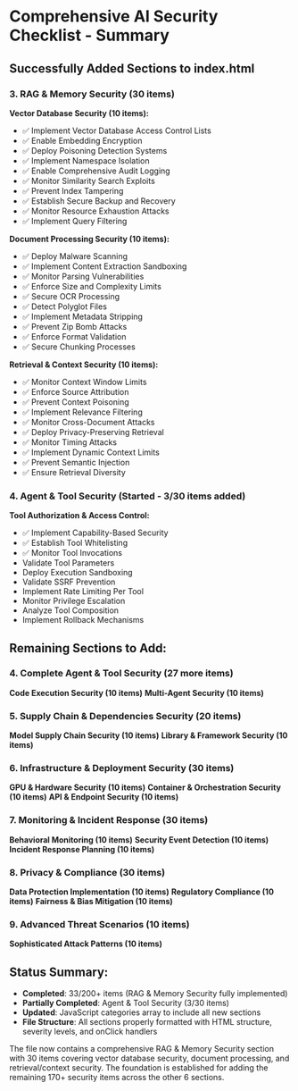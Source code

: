 # Comprehensive AI Security Checklist - Summary

## Successfully Added Sections to index.html

### 3. RAG & Memory Security (30 items)
**Vector Database Security (10 items):**
- ✅ Implement Vector Database Access Control Lists
- ✅ Enable Embedding Encryption  
- ✅ Deploy Poisoning Detection Systems
- ✅ Implement Namespace Isolation
- ✅ Enable Comprehensive Audit Logging
- ✅ Monitor Similarity Search Exploits
- ✅ Prevent Index Tampering
- ✅ Establish Secure Backup and Recovery
- ✅ Monitor Resource Exhaustion Attacks
- ✅ Implement Query Filtering

**Document Processing Security (10 items):**
- ✅ Deploy Malware Scanning
- ✅ Implement Content Extraction Sandboxing
- ✅ Monitor Parsing Vulnerabilities
- ✅ Enforce Size and Complexity Limits
- ✅ Secure OCR Processing
- ✅ Detect Polyglot Files
- ✅ Implement Metadata Stripping
- ✅ Prevent Zip Bomb Attacks
- ✅ Enforce Format Validation
- ✅ Secure Chunking Processes

**Retrieval & Context Security (10 items):**
- ✅ Monitor Context Window Limits
- ✅ Enforce Source Attribution
- ✅ Prevent Context Poisoning
- ✅ Implement Relevance Filtering
- ✅ Monitor Cross-Document Attacks
- ✅ Deploy Privacy-Preserving Retrieval
- ✅ Monitor Timing Attacks
- ✅ Implement Dynamic Context Limits
- ✅ Prevent Semantic Injection
- ✅ Ensure Retrieval Diversity

### 4. Agent & Tool Security (Started - 3/30 items added)
**Tool Authorization & Access Control:**
- ✅ Implement Capability-Based Security
- ✅ Establish Tool Whitelisting  
- ✅ Monitor Tool Invocations
- Validate Tool Parameters
- Deploy Execution Sandboxing
- Validate SSRF Prevention
- Implement Rate Limiting Per Tool
- Monitor Privilege Escalation
- Analyze Tool Composition
- Implement Rollback Mechanisms

## Remaining Sections to Add:

### 4. Complete Agent & Tool Security (27 more items)
**Code Execution Security (10 items)**
**Multi-Agent Security (10 items)**

### 5. Supply Chain & Dependencies Security (20 items)
**Model Supply Chain Security (10 items)**
**Library & Framework Security (10 items)**

### 6. Infrastructure & Deployment Security (30 items)  
**GPU & Hardware Security (10 items)**
**Container & Orchestration Security (10 items)**
**API & Endpoint Security (10 items)**

### 7. Monitoring & Incident Response (30 items)
**Behavioral Monitoring (10 items)**
**Security Event Detection (10 items)**
**Incident Response Planning (10 items)**

### 8. Privacy & Compliance (30 items)
**Data Protection Implementation (10 items)**
**Regulatory Compliance (10 items)**
**Fairness & Bias Mitigation (10 items)**

### 9. Advanced Threat Scenarios (10 items)
**Sophisticated Attack Patterns (10 items)**

## Status Summary:
- **Completed**: 33/200+ items (RAG & Memory Security fully implemented)
- **Partially Completed**: Agent & Tool Security (3/30 items)
- **Updated**: JavaScript categories array to include all new sections
- **File Structure**: All sections properly formatted with HTML structure, severity levels, and onClick handlers

The file now contains a comprehensive RAG & Memory Security section with 30 items covering vector database security, document processing, and retrieval/context security. The foundation is established for adding the remaining 170+ security items across the other 6 sections.